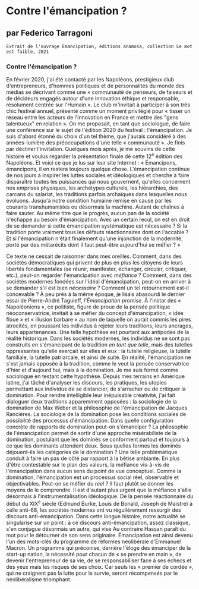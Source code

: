 # Contre l'émancipation ?
## par Federico Tarragoni

    Extrait de l'ouvrage Émancipation, éditions anamosa, collection Le mot est faible, 2021

### Contre l'émancipation ?

En février 2020, j'ai été contacté par les Napoléons, prestigieux club d'entrepreneurs, d'hommes politiques et de personnalités du monde des médias se décrivant comme une « communauté de penseurs, de faiseurs et de décideurs engagés autour d'une innovation éthique et responsable, résolument centrée sur l'Humain ». Le club m'invitait à participer à son très chic festival annuel, présenté comme un moment privilégié pour « tisser un réseau entre les acteurs de l'innovation en France et mettre des "gens talentueux" en relation ». On me proposait, en tant que sociologue, de faire une conférence sur le sujet de l'édition 2020 du festival : l'émancipation. Je suis d'abord étonné du choix d'un tel thème, que j'aurais considéré à des années-lumière des préoccupations d'une telle « communauté ». Je finis par décliner l'invitation. Quelques mois après, je me souvins de cette histoire et voulus regarder la présentation finale de cette 12<sup>e</sup> édition des Napoléons. Et voici ce que je lus sur leur site Internet : « Émancipons, émancipons, il en restera toujours quelque chose. L'émancipation continue de nos jours à inspirer les luttes sociales et idéologiques et cherche à faire disparaître toutes les puissances qui nous gouvernent, qu'elles concernent nos emprises physiques, les archétypes culturels, les hiérarchies, des carcans du salariat, les traditions parfois archaïques dans lesquelles nous évoluons. Jusqu'à notre condition humaine remise en cause par les courants transhumanistes ou désormais la machine. Autant de chaînes à faire sauter. Au même titre que le progrès, aucun pan de la société n'échappe au besoin d'émancipation. Avec un certain recul, on est en droit de se demander si cette émancipation systématique est nécessaire ? Si la tradition porte vraiment tous les défauts réactionnaires dont on l'accable ? Et si l'émancipation n'était finalement qu'une injonction de la modernité, porté par des métarécits dont il faut peut-être aujourd'hui se méfier ? »

Ce texte ne cessait de raisonner dans mes oreilles. Comment, dans des sociétés démocratiques qui privent de plus en plus les citoyens de leurs libertés fondamentales (se réunir, manifester, échanger, circuler, critiquer, etc.), peut-on regarder l'émancipation avec *méfiance* ? Comment, dans des sociétés modernes fondées sur l'idéal d'émancipation, peut-on en arriver à se demander s'il est bien *nécessaire* ? Comment un tel retournement est-il concevable ? À peu près à la même époque, je lisais abasourdi le dernier essai de Pierre-André Taguieff, *l'Émancipation promise*. À l'instar des « Napoléoniens », ce politiste, figure de proue de la pensée politique néoconservatrice, invitait à se méfier du concept d'émancipation, « idée floue » et « illusion barbare » au nom de laquelle on aurait commis les pires atrocités, en poussant les individus à rejeter leurs traditions, leurs ancrages, leurs appartenances. Une telle hypothèse est pourtant aux antipodes de la réalité historique. Dans les sociétés modernes, les individus ne se sont pas construits en s'émancipant de la tradition *en tant que telle*, mais des tutelles oppressantes qu'elle exerçait sur elles et eux : la tutelle religieuse, la tutelle familiale, la tutelle patriarcale, et ainsi de suite. En réalité, l'émancipation ne s'est jamais opposée à la tradition, comme le veut la pensée conservatrice d'hier et d'aujourd'hui, mais à la domination. Je me suis formé comme sociologue en testant cette hypothèse. Depuis mes terrains en Amérique latine, j'ai tâché d'analyser les discours, les pratiques, les utopies permettant aux individus de se distancier, de s'arracher ou de critiquer la domination. Pour rendre intelligible leur inépuisable créativité, j'ai fait dialoguer deux traditions apparemment opposées : la sociologie de la domination de Max Weber et la philosophie de l'émancipation de Jacques Rancières. La sociologie de la domination pose les conditions sociales de possibilité des processus d'émancipation. Dans quelle configuration concrète de rapports de domination peut-on s'émanciper ? La philosophie de l'émancipation permet de sortir d'une approche misérabiliste de la domination, postulant que les dominés se conforment partout et toujours à ce que les dominants attendent deux. Sous quelles formes les dominés déjouent-ils les catégories de la domination ?
 Une telle problématique conduit à faire un pas de côté par rapport à la bêtise ambiante. En plus d'être contestable sur le plan des valeurs, la méfiance vis-à-vis de l'émancipation dans aucun sens du point de vue conceptuel. Comme la domination, l'émancipation est un processus social réel, observable et objectivables. Peut-on se méfier du *réel* ? Il faut plutôt se donner les moyens de le comprendre. Il est d'autant plus urgent que la méfiance s'allie désormais à l'instrumentalisation idéologique. De la pensée réactionnaire du début du XIX<sup>e</sup> siècle (Edmund Burke, Louis de Bonald, Joseph de Maistre) à celle anti-68, les sociétés modernes ont vu régulièrement ressurgir des discours anti-émancipation. Dans cette longue histoire, notre actualité se singularise sur un point : à ce discours anti-émancipation, assez classique, s'en conjugue désormais un autre, qui vise Au contraire Hassan paraît du mot pour le détourner de son sens originaire. Émancipation est ainsi devenu l'un des mots-clés du programme de réformes néolibérale d'Emmanuel Macron. Un programme qui préconise, derrière l'éloge des émanciper de la start-up nation, la nécessité pour chacun de « se prendre en main », de devenir l'entrepreneur de sa vie, de se responsabiliser face à ses échecs et des yeux mais les risques de ses choix. Car seuls les « premier de cordée », qui ne craignent pas la lutte pour la survie, seront récompensés par le néolibéralisme triomphant.
